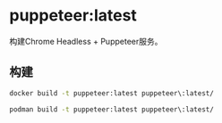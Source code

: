 # puppeteer:latest

构建Chrome Headless + Puppeteer服务。

## 构建
```bash
docker build -t puppeteer:latest puppeteer\:latest/

podman build -t puppeteer:latest puppeteer\:latest/
```